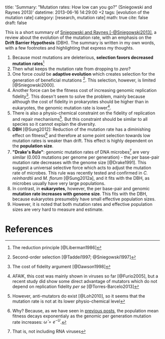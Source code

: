 title: 'Summary: "Mutation rates: How low can you go?" (Sniegowski and Raynes 2013)'
datetime: 2013-06-16 14:29:00 +2
tags: [evolution of the mutation rate]
category: [research, mutation rate]
math: true
cite: false
draft: false

This is a short summary of [Sniegowski and Raynes [-@Sniegowski2013]](http://www.sciencedirect.com/science/article/pii/S0960982213000213), a review about the evolution of the mutation rate, with an emphasis on the **Drift Barrier Hypothesis** (DBH). The summary is written in my own words, with a few footnotes and highlighting that express my thoughts.  

1. Because most mutations are deleterious, **selection favors decreased mutation rates**[^1]
2. Then what keeps the mutation rate from dropping to *zero*?
1. One force *could* be **adaptive evolution** which creates selection for the generation of beneficial mutations [^2]. This selection, however, is limited [@Sniegowski2000].
1. Another force can be the fitness cost of increasing genomic replication fidelity[^4]. This doesn't seem to solve the problem, mainly because although the cost of fidelity in prokaryotes should be higher than in eukaryotes, the genomic mutation rate is lower[^5].
1. There is also a physio-chemical constraint on the fidelity of replication and repair mechanisms[^3]. But this constraint should be similar to all species so it cannot explain the diversity.
1. **DBH** [@Sung2012]: Reduction of the mutation rate has a diminishing effect on fitness[^8] and therefore at some point selection towards low mutation rates is weaker than drift. This effect is highly dependent on the **population size**.
3. **"Drake's Rule"**: genomic mutation rates of DNA microbes[^6]  are very similar (0.003 mutations per genome per generation) - the per base-pair mutation rate decreases with the genome size [@Drake1991]. This suggest a universal selective force which acts to adjust the mutation rate of microbes. This rule was recently tested and confirmed in *C. reinhardtii* and *M. florum* [@Sung2012a], and it fits with the DBH, as microbes usually have very large populations.
4. In contrast, in **eukaryotes**, however, the per base-pair and genomic **mutation rate increases with genome size**. This fits with the DBH, because eukaryotes presumebly have small effective population sizes.
5. However, it is noted that both mutation rates and effective population sizes are very hard to measure and estimate.

# References

[^1]: The reduction principle [@Liberman1986]
[^2]: Second-order selection [@Taddei1997; @Sniegowski1997]
[^3]: However, anti-mutators do exist [@Loh2010], so it seems that the mutation rate is not at its lower physio-chemical level
[^4]: The cost of fidelity argument [@Dawson1998]
[^5]: AFAIK, this cost was mainly shown in viruses so far [@Furio2005], but a recent study did show some direct advantage of mutators which do not depend on replication fidelity *per se* [@Torres-Barcelo2013]
[^6]: That is, not including RNA viruses
[^8]: Why? Because, as we have seen in [previous posts](/mean-fitness-at-the-mutation-selection-balance/), the population mean fitness decays exponentialy as the genomic per generation mutation rate increases: $\bar{\omega} = e^{-U}$.
